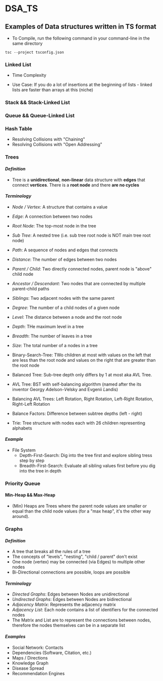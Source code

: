 # DSA_TS

## Examples of Data structures written in TS format

- To Compile, run the following command in your command-line in the same directory

```
tsc --project tsconfig.json
```

### Linked List

- Time Complexity

- Use Case: If you do a lot of insertions at the beginning of lists - linked lists are faster than arrays at this (niche)

### Stack && Stack-Linked List

### Queue && Queue-Linked List

### Hash Table

- Resolving Collisions with "Chaining"
- Resolving Collisions with "Open Addressing"

### Trees

#### _Definition_

- Tree is a **unidirectional**, **non-linear** data structure with **edges** that connect **vertices**.
  There is a **root node** and there **are no cycles**

#### _Terminology_

- _Node / Vertex_: A structure that contains a value
- _Edge_: A connection between two nodes
- _Root Node_: The top-most node in the tree
- _Sub Tree_: A nested tree (i.e. sub tree root node is NOT main tree root node)
- _Path_: A sequence of nodes and edges that connects
- _Distance_: The number of edges between two nodes
- _Parent / Child_: Two directly connected nodes, parent node is "above" child node
- _Ancestor / Descendant_: Two nodes that are connected by multiple parent-child paths
- _Siblings_: Two adjacent nodes with the same parent
- _Degree_: The number of a child nodes of a given node
- _Level_: The distance between a node and the root node
- _Depth_: THe maximum level in a tree
- _Breadth_: The number of leaves in a tree
- _Size_: The total number of a nodes in a tree

- Binary-Search-Tree: TWo children at most with values on the left that are less than the root node and values on the right that are greater than the root node
- Balanced Tree: Sub-tree depth only differs by 1 at most aka AVL Tree.
- AVL Tree: BST with self-balancing algorithm (named after the its inventor Georgy *A*delson-*V*elsky and Evgenii *L*andis)
- Balancing AVL Trees: Left Rotation, Right Rotation, Left-Right Rotation, Right-Left Rotation
- Balance Factors: Difference between subtree depths (left - right)

- Trie: Tree structure with nodes each with 26 children representing alphabets

#### _Example_

- File System
  - Depth-First-Search: Dig into the tree first and explore sibling tress step by step
  - Breadth-First-Search: Evaluate all sibling values first before you dig into the tree in depth

### Priority Queue

#### Min-Heap && Max-Heap

- (Min) Heaps are Trees where the parent node values are smaller or equal than the child node values
  (for a "max heap", it's the other way around).

### Graphs

#### _Definition_

- A tree that breaks all the rules of a tree
- The concepts of "levels", "nesting", "child / parent" don't exist
- One node (vertex) may be connected (via Edges) to multiple other nodes
- Bi-Directional connections are possible, loops are possible

#### _Terminology_

- _Directed Graphs_: Edges between Nodes are unidirectional
- _Undirected Graphs_: Edges between Nodes are bidirectional
- _Adjacency Matrix_: Represents the adjacency matrix
- _Adjacency List_: Each node contains a list of identifiers for the connected nodes
- The Matrix and List are to represent the connections between nodes, therefore the nodes themselves can be in a separate list

#### _Examples_

- Social Network: Contacts
- Dependencies (Software, Citation, etc.)
- Maps / Directions
- Knowledge Graph
- Disease Spread
- Recommendation Engines
